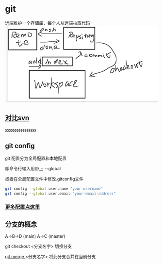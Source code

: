 # git 
远端维护一个存储库，每个人从远端拉取代码
![alt](/git.png)



## [对比svn](https://zhuanlan.zhihu.com/p/48148269)

》》》》》》》》》》》》》》》》

## git config


git 配置分为全局配置和本地配置

即命令行输入用带上 --global

或者在全局配置文件中修改.gitconfig文件

```bash
git config --global user.name "your-username"
git config --global user.email "your-email-address"
```

### [更多配置点这里](https://git-scm.com/book/zh/v2/%E8%87%AA%E5%AE%9A%E4%B9%89-Git-%E9%85%8D%E7%BD%AE-Git)


## 分支的概念

A->B->D (main)
A->C (master)

git checkout <分支名字> 切换分支


[git merge ](./%E5%91%BD%E4%BB%A4/merge.md)<分支名字>  将此分支合并在当前分支
